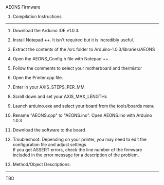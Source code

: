 AEONS Firmware

1. Compilation Instructions
-------------------------------------------------------------------------------------------
1. Download the Arduino IDE v1.0.3.

2. Install Notepad ++.  It isn't required but it is incredibly useful.

3. Extract the contents of the /src folder to Arduino-1.0.3/libraries/AEONS

4. Open the AEONS_Config.h file with Notepad ++.

5. Follow the comments to select your motherboard and thermistor

6. Open the Printer.cpp file.

7. Enter in your AXIS_STEPS_PER_MM

8. Scroll down and set your AXIS_MAX_LENGTHs

9. Launch arduino.exe and select your board from the tools/boards menu

10. Rename "AEONS.cpp" to "AEONS.ino". Open AEONS.ino with Arduino 1.0.3

11. Download the software to the board

11. Troubleshoot.  Depending on your printer, you may need to edit the configuration file and adjust settings.  
	If you get ASSERT errors, check the line number of the firmware included in the error message for a description of the problem.


2. Method/Object Descriptions:
-------------------------------------------------------------------------------------------
TBD

